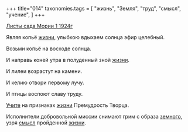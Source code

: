 +++
title="014"
taxonomies.tags = [
 "жизнь",
 "Земля",
 "труд",
 "смысл",
 "учение",
]
+++

[Листы сада Мории 1 1924г](/agni/1924)

Являя копьё [жизни](/tags/жизнь), улыбкою вдыхаем солнца эфир целебный.   

Возьми копьё на восходе солнца.   

И направь коней утра в полуденный зной [жизни](/tags/жизнь).   

И лилеи возрастут на камени.   

И келию отвори первому лучу.   

И птицы воспоют славу труду.   

[Учите](/tags/учение) на признаках [жизни](/tags/жизнь) Премудрость Творца.   

Исполнители добровольной миссии снимают грим с образа [земного](/tags/Земля), узря [смысл](/tags/смысл) пройденной [жизни](/tags/жизнь).   

